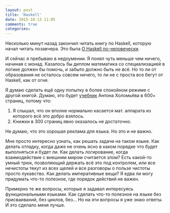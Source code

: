 ```yaml
---
layout: post
title: 'Haskell'
date: 2015-10-13 11:05
comments: true
categories: 
---
```


Несколько минут назад закончил читать книгу по Haskell, которую начал читать позавчера. Это была [О Haskell по-человечески](http://ohaskell.dshevchenko.biz/ru/).

И сейчас я пребываю в недоумении. Я понял чуть меньше чем ничего, начиная с монад. Казалось бы диплом математика со специализацией в логике должен бы помочь, и забыто должно быть не всё. Но то ли от образования не осталось совсем ничего, то ли не с проста все бегут от Haskell, как от огня.

Я думаю сделать ещё одну попытку в более спокойном режиме с другой книгой. Думаю, это будет [учебник](https://anton-k.github.io/ru-haskell-book/book/home.html) Антона Холомьёва в 600+ страниц, потому что:

1. Я слышал, что он вполне нормально касается мат. аппарата из которого всё это добро взялось.
2. Книжки в 300 страниц явно оказалось не достаточно.

Не думаю, что это хорошая реклама для языка. Но это и не важно.

Мне просто интересно узнать, как решать задачи на таком языке. Как делать отладку, когда даже не очень ясно в каком порядке что будет выполняться и будет ли. Как делать логирование, когда взаимодействие с внешним миром считается злом? Есть какой-то умный трюк, позволяющий держать всё это под контролем, или все нечистоты текут из всех щелей и все разговоры о пользе чистоты просто лукавство. Как делать императивные вещи? Я едва ли могу придумать что-то полезное, где порядок действий не важен.

Примерно те же вопросы, которые я задавал интересуясь функциональными языками. Как сделать что-то полезное на языке без присваиваний, без циклов, без... Но на эти вопросы я уже знаю ответы. И это сделало меня лучше.
